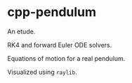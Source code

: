 # cpp-pendulum

An etude. 

RK4 and forward Euler ODE solvers. 

Equations of motion for a real pendulum. 

Visualized using `raylib`. 
